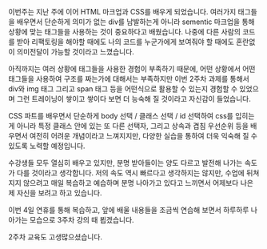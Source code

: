 <!-- 여기에 2주차 회고 내용을 작성해주세요 -->

이번주는 지난 주에 이어 HTML 마크업과 CSS를 배우게 되었습니다.
여러가지 태그들을 배우면서 단순하게 의미가 없는 div를 남발하는게 아니라 sementic 마크업을 통해 상황에 맞는 태그들을 사용하는 것이
중요하다고 배웠습니다. 나중에 다른 사람의 코드를 받아 리팩토링을 해야할 때에도 나의 코드를 누군가에게 보여줘야 할 때에도 혼란없이 의미전달이 가능할 것이라고 느꼈습니다.

아직까지는 여러 상황에 태그들을 사용한 경험이 부족하기 때문에, 어떤 상황에서 어떤 태그들을 사용하여 구조를 짜는가에 대해서는 부족하지만
이번 2주차 과제를 통해서 div와 img 태그 그리고 span 태그 등을 어떤식으로 활용할 수 있는지 경험할 수 있었으며 그런 트레이닝이 쌓이고 쌓이다 보면 더 능숙해 질 것이라고 자신감이 들었습니다.

CSS 파트를 배우면서 단순하게 body 선택 / 클래스 선택 / id 선택하여 css를 입히는 게 아니라 특정 클래스 안에 있는 또 다른 선택자, 그리고 상속과 겹침 우선순위 등을 배우면서 여전히 어려운 개념이라고 느껴지지만, 다양한 실습을 통하여 더욱 익숙해 질 수 있도록 노력할 예정입니다.

수강생들 모두 열심히 배우고 있지만, 분명 받아들이는 양도 다르고 발전해 나가는 속도가 다를 것이라고 생각합니다.
저의 속도 역시 빠르다고 생각하지는 않지만, 수업에 뒤쳐지지 않으려고 매일 복습하고 예습하며 분명 나아가고 있다고 느끼면서 어제보다 나은 제 자신을 보려고 하고 있습니다.

이번 4일 연휴를 통해 복습하고, 앞에 배울 내용들을 조금씩 연습해 보면서 하루하루 나아가는 모습으로 3주차 강의 때 뵙겠습니다.

2주차 교육도 고생많으셨습니다.

